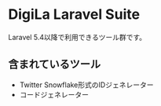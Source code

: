 # DigiLa Laravel Suite

Laravel 5.4以降で利用できるツール群です。

## 含まれているツール

- Twitter Snowflake形式のIDジェネレーター
- コードジェネレーター
